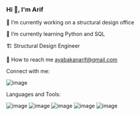 ### Hi 👋, I'm Arif

🔭 I’m currently working on a structural design office

🌱 I’m currently learning Python and SQL

🏗️ Structural Design Engineer

📧 How to reach me ayabakanarif@gmail.com

Connect with me:

![image](https://user-images.githubusercontent.com/48403225/193453519-207f3585-05b3-45c1-8630-008afafcaa75.png)


Languages and Tools:

![image](https://user-images.githubusercontent.com/48403225/193453074-dcf53041-cee7-4218-a311-69c33e87f7ac.png)
![image](https://user-images.githubusercontent.com/48403225/193453455-447cd43a-f59b-4efc-8db0-3d560691db6a.png)
![image](https://user-images.githubusercontent.com/48403225/193453469-2d22941a-4f1b-4757-90f4-f738c0d2d8de.png)
![image](https://user-images.githubusercontent.com/48403225/193453270-95c50040-de99-4960-ab64-daafb194b240.png)
![image](https://user-images.githubusercontent.com/48403225/193453431-e661abb2-58f3-4786-b487-3a3eef7bf8a9.png)

<!--
**arifayabakan/arifayabakan** is a ✨ _special_ ✨ repository because its `README.md` (this file) appears on your GitHub profile.






